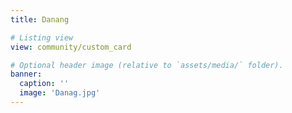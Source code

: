 ```yaml
---
title: Danang

# Listing view
view: community/custom_card

# Optional header image (relative to `assets/media/` folder).
banner:
  caption: ''
  image: 'Danag.jpg'
---
```

